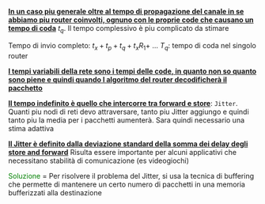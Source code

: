 <b><u>In un caso piu generale oltre al tempo di propagazione del canale in se abbiamo piu router coinvolti, ognuno con le proprie code che causano un tempo di coda</u></b> $t_q$.
Il tempo complessivo è piu complicato da stimare

Tempo di invio completo: $t_x+ t_p + t_q + t_xR_1 +$ ...
$T_q$: tempo di coda nel singolo router

<b><u>I tempi variabili della rete sono i tempi delle code, in quanto non so quanto sono piene e quindi quando l algoritmo del router decodificherà il pacchetto</u></b>

<b><u>Il tempo indefinito è quello che intercorre tra forward e store</u></b>: `Jitter`.
Quanti piu nodi di reti devo attraversare, tanto piu Jitter aggiungo e quindi tanto piu la media per i pacchetti aumenterà. Sara quindi necessario una stima adattiva 

<b><u>Il Jitter è definito dalla deviazione standard della somma dei delay degli store and forward</u></b>
Risulta essere importante per alcuni applicativi che necessitano stabilità di comunicazione (es videogiochi)

<span style=color:green>Soluzione</span> = Per risolvere il problema del Jitter, si usa la tecnica di buffering che permette di mantenere un certo numero di pacchetti in una memoria bufferizzati alla destinazione 